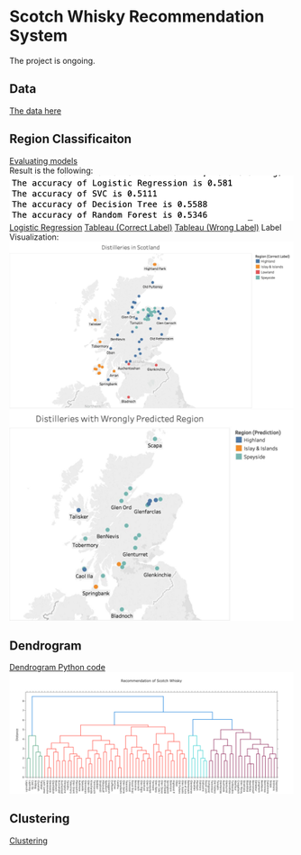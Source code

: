 # Scotch Whisky Recommendation System
The project is ongoing.

## Data
<a href="whisky.csv">The data here</a>

## Region Classificaiton
<a href="whisky_classify_regions.py">Evaluating models</a>
<br>
Result is the following:<br>
![Screenshot](model_results.png)
<br>
<a href="whisky_clf.py">Logistic Regression</a>
<a href="Whisky_CorrectLabel.twb">Tableau (Correct Label)</a>
<a href="Whisky_WrongLabel.twb">Tableau (Wrong Label)</a>
Label Visualization:<br>
![Screenshot](WhiskyRegion_correctlabel.jpg)
![Screenshot](WhiskyRegion_wronglabel.jpg)

## Dendrogram
<a href="whisky_dendrogram.py">Dendrogram Python code</a>
![Screenshot](whisky_dendrogram.png)

## Clustering
<a href="whisky_clustering.py">Clustering</a>
